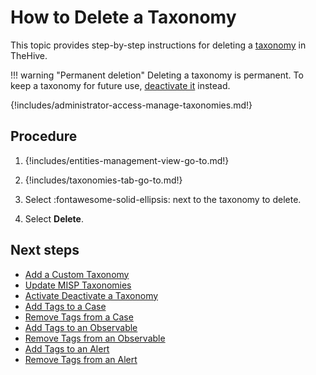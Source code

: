 # How to Delete a Taxonomy

This topic provides step-by-step instructions for deleting a [taxonomy](about-taxonomies.md) in TheHive.

!!! warning "Permanent deletion"
    Deleting a taxonomy is permanent. To keep a taxonomy for future use, [deactivate it](activate-deactivate-a-taxonomy.md) instead.

{!includes/administrator-access-manage-taxonomies.md!}

## Procedure

1. {!includes/entities-management-view-go-to.md!}

2. {!includes/taxonomies-tab-go-to.md!}

3. Select :fontawesome-solid-ellipsis: next to the taxonomy to delete.

4. Select **Delete**.

## Next steps

* [Add a Custom Taxonomy](add-a-custom-taxonomy.md)
* [Update MISP Taxonomies](update-misp-taxonomies.md)
* [Activate Deactivate a Taxonomy](activate-deactivate-a-taxonomy.md)
* [Add Tags to a Case](../../user-guides/analyst-corner/cases/tags/add-tags-to-a-case.md)
* [Remove Tags from a Case](../../user-guides/analyst-corner/cases/tags/remove-tags-from-a-case.md)
* [Add Tags to an Observable](../../user-guides/analyst-corner/cases/tags/add-tags-to-an-observable.md)
* [Remove Tags from an Observable](../../user-guides/analyst-corner/cases/tags/remove-tags-from-an-observable.md)
* [Add Tags to an Alert](../../user-guides/analyst-corner/alerts/add-tags-to-an-alert.md)
* [Remove Tags from an Alert](../../user-guides/analyst-corner/alerts/remove-tags-from-an-alert.md)